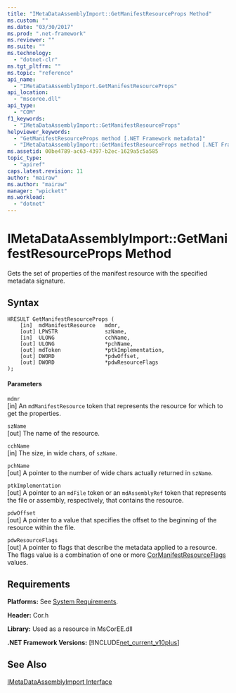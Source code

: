 ```yaml
---
title: "IMetaDataAssemblyImport::GetManifestResourceProps Method"
ms.custom: ""
ms.date: "03/30/2017"
ms.prod: ".net-framework"
ms.reviewer: ""
ms.suite: ""
ms.technology: 
  - "dotnet-clr"
ms.tgt_pltfrm: ""
ms.topic: "reference"
api_name: 
  - "IMetaDataAssemblyImport.GetManifestResourceProps"
api_location: 
  - "mscoree.dll"
api_type: 
  - "COM"
f1_keywords: 
  - "IMetaDataAssemblyImport::GetManifestResourceProps"
helpviewer_keywords: 
  - "GetManifestResourceProps method [.NET Framework metadata]"
  - "IMetaDataAssemblyImport::GetManifestResourceProps method [.NET Framework metadata]"
ms.assetid: 00be4789-ac63-4397-b2ec-1629a5c5a585
topic_type: 
  - "apiref"
caps.latest.revision: 11
author: "mairaw"
ms.author: "mairaw"
manager: "wpickett"
ms.workload: 
  - "dotnet"
---
```

# IMetaDataAssemblyImport::GetManifestResourceProps Method
Gets the set of properties of the manifest resource with the specified metadata signature.  
  
## Syntax  
  
```  
HRESULT GetManifestResourceProps (  
    [in]  mdManifestResource   mdmr,   
    [out] LPWSTR               szName,   
    [in]  ULONG                cchName,   
    [out] ULONG                *pchName,   
    [out] mdToken              *ptkImplementation,   
    [out] DWORD                *pdwOffset,   
    [out] DWORD                *pdwResourceFlags  
);  
```  
  
#### Parameters  
 `mdmr`  
 [in] An `mdManifestResource` token that represents the resource for which to get the properties.  
  
 `szName`  
 [out] The name of the resource.  
  
 `cchName`  
 [in] The size, in wide chars, of `szName`.  
  
 `pchName`  
 [out] A pointer to the number of wide chars actually returned in `szName`.  
  
 `ptkImplementation`  
 [out] A pointer to an `mdFile` token or an `mdAssemblyRef` token that represents the file or assembly, respectively, that contains the resource.  
  
 `pdwOffset`  
 [out] A pointer to a value that specifies the offset to the beginning of the resource within the file.  
  
 `pdwResourceFlags`  
 [out] A pointer to flags that describe the metadata applied to a resource. The flags value is a combination of one or more [CorManifestResourceFlags](../../../../docs/framework/unmanaged-api/metadata/cormanifestresourceflags-enumeration.md) values.  
  
## Requirements  
 **Platforms:** See [System Requirements](../../../../docs/framework/get-started/system-requirements.md).  
  
 **Header:** Cor.h  
  
 **Library:** Used as a resource in MsCorEE.dll  
  
 **.NET Framework Versions:** [!INCLUDE[net_current_v10plus](../../../../includes/net-current-v10plus-md.md)]  
  
## See Also  
 [IMetaDataAssemblyImport Interface](../../../../docs/framework/unmanaged-api/metadata/imetadataassemblyimport-interface.md)
